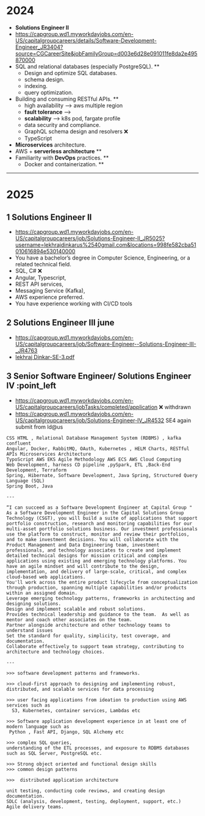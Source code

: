 # 2024
- **Solutions Engineer II**
- https://capgroup.wd1.myworkdayjobs.com/en-US/capitalgroupcareers/details/Software-Development-Engineer_JR3404?source=CGCareerSite&jobFamilyGroup=d003e6d28e091011fe8da2e495870000
- SQL and relational databases (especially PostgreSQL). **
  - Design and optimize SQL databases.
  - schema design.
  - indexing.
  - query optimization.
- Building and consuming RESTful APIs.  **
  - high availability --> aws multiple region
  - **fault tolerance** --> 
  - **scalability**  --> k8s pod, fargate profile
  - data security and compliance.
  - GraphQL schema design and resolvers :x:
  - TypeScript
- **Microservices** architecture.
- AWS  + **serverless architecture** **
- Familiarity with **DevOps** practices. **
  - Docker and containerization. **
---
# 2025
## 1 Solutions Engineer II
- https://capgroup.wd1.myworkdayjobs.com/en-US/capitalgroupcareers/job/Solutions-Engineer-II_JR5025?username=lekhrajdinkarus%2540gmail.com&locations=998fe582cba51010616894e530140000
- You have a bachelor’s degree in Computer Science, Engineering, or a related technical field. 
- SQL, C# :x: 
- Angular, Typescript, 
- REST API services, 
- Messaging Service (Kafka), 
- AWS experience preferred.
- You have experience working with CI/CD tools



## 2 Solutions Engineer III june 
- https://capgroup.wd1.myworkdayjobs.com/en-US/capitalgroupcareers/job/Software-Engineer--Solutions-Engineer-III-_JR4763
- [lekhraj Dinkar-SE-3.pdf](lekhraj%20Dinkar-SE-3.pdf)

## 3 Senior Software Engineer/ Solutions Engineer IV :point_left
- https://capgroup.wd1.myworkdayjobs.com/en-US/capitalgroupcareers/jobTasks/completed/application :x: withdrawn
- https://capgroup.wd1.myworkdayjobs.com/en-US/capitalgroupcareers/job/Solutions-Engineer-IV_JR4532 SE4 again submit from ld@us
```
CSS HTML , Relational Database Management System (RDBMS) , kafka confluent
Angular, Docker, RabbitMQ, OAuth, Kubernetes , HELM Charts, RESTful APIs Microservices Architecture
TypoScript AWS EKS Agile Methodology AWS ECS AWS Cloud Computing
Web Development, harness CD pipeline ,pySpark, ETL ,Back-End Development, Terraform
Spring, Hibernate, Software Development, Java Spring, Structured Query Language (SQL)
Spring Boot, Java

---

“I can succeed as a Software Development Engineer at Capital Group " 
As a Software Development Engineer in the Capital Solutions Group Technology (CSGT), you will build a suite of applications that support portfolio construction, research and monitoring capabilities for our multi-asset portfolio solutions business. Our investment professionals use the platform to construct, monitor and review their portfolios, and to make investment decisions. You will collaborate with the Product Management and Data Engineering team, investment professionals, and technology associates to create and implement detailed technical designs for mission critical and complex applications using existing and emerging technology platforms. You have an agile mindset and will contribute to the design, implementation, and delivery of large-scale, critical, and complex cloud-based web applications.   
You'll work across the entire product lifecycle from conceptualization through production, spanning multiple capabilities and/or products within an assigned domain. 
Leverage emerging technology patterns, frameworks in architecting and designing solutions. 
Design and implement scalable and robust solutions. 
Provides technical leadership and guidance to the team.  As well as mentor and coach other associates on the team. 
Partner alongside architecture and other technology teams to understand issues 
Set the standard for quality, simplicity, test coverage, and documentation. 
Collaborate effectively to support team strategy, contributing to architecture and technology choices. 

---

>>> software development patterns and frameworks. 

>>> cloud-first approach to designing and implementing robust, distributed, and scalable services for data processing 

>>> user facing applications from ideation to production using AWS services such as 
  S3, Kubernetes, container services, Lambdas etc  

>>> Software application development experience in at least one of modern language such as
 Python , Fast API, Django, SQL Alchemy etc 

>>> complex SQL queries, 
understanding of the ETL processes, and exposure to RDBMS databases such as SQL Server, PostgreSQL etc. 

>>> Strong object oriented and functional design skills 
>>> common design patterns 

>>>  distributed application architecture 

unit testing, conducting code reviews, and creating design documentation. 
SDLC (analysis, development, testing, deployment, support, etc.) 
Agile delivery teams. 

```


